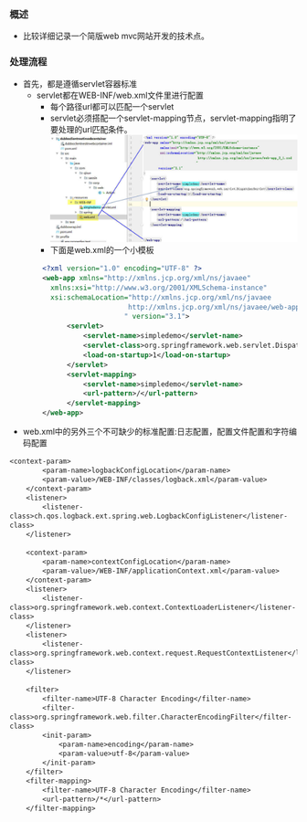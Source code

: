 ### 概述
* 比较详细记录一个简版web mvc网站开发的技术点。
### 处理流程
* 首先，都是遵循servlet容器标准
    * servlet都在WEB-INF/web.xml文件里进行配置
        * 每个路径url都可以匹配一个servlet
        * servlet必须搭配一个servlet-mapping节点，servlet-mapping指明了要处理的url匹配条件。
      ![how to set servlet](images/servlet-config.jpg)
        * 下面是web.xml的一个小模板
```xml
        <?xml version="1.0" encoding="UTF-8" ?>
        <web-app xmlns="http://xmlns.jcp.org/xml/ns/javaee"
          xmlns:xsi="http://www.w3.org/2001/XMLSchema-instance"
          xsi:schemaLocation="http://xmlns.jcp.org/xml/ns/javaee
                             http://xmlns.jcp.org/xml/ns/javaee/web-app_3_1.xsd
                            " version="3.1">
              <servlet>
                  <servlet-name>simpledemo</servlet-name>
                  <servlet-class>org.springframework.web.servlet.DispatcherServlet</servlet-class>
                  <load-on-startup>1</load-on-startup>
              </servlet>
              <servlet-mapping>
                  <servlet-name>simpledemo</servlet-name>
                  <url-pattern>/</url-pattern>
              </servlet-mapping>
        </web-app>
```
   * web.xml中的另外三个不可缺少的标准配置:日志配置，配置文件配置和字符编码配置
```
<context-param>
        <param-name>logbackConfigLocation</param-name>
        <param-value>/WEB-INF/classes/logback.xml</param-value>
    </context-param>
    <listener>
        <listener-class>ch.qos.logback.ext.spring.web.LogbackConfigListener</listener-class>
    </listener>

    <context-param>
        <param-name>contextConfigLocation</param-name>
        <param-value>/WEB-INF/applicationContext.xml</param-value>
    </context-param>
    <listener>
        <listener-class>org.springframework.web.context.ContextLoaderListener</listener-class>
    </listener>
    <listener>
        <listener-class>org.springframework.web.context.request.RequestContextListener</listener-class>
    </listener>

    <filter>
        <filter-name>UTF-8 Character Encoding</filter-name>
        <filter-class>org.springframework.web.filter.CharacterEncodingFilter</filter-class>
        <init-param>
            <param-name>encoding</param-name>
            <param-value>utf-8</param-value>
        </init-param>
    </filter>
    <filter-mapping>
        <filter-name>UTF-8 Character Encoding</filter-name>
        <url-pattern>/*</url-pattern>
    </filter-mapping>
```

